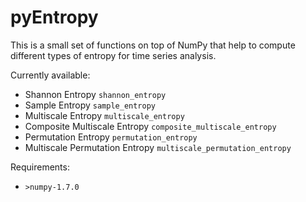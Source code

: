 # pyEntropy

This is a small set of functions on top of NumPy that help to compute different types of entropy for time series analysis.

Currently available:

+ Shannon Entropy ```shannon_entropy```
+ Sample Entropy ```sample_entropy```
+ Multiscale Entropy ```multiscale_entropy```
+ Composite Multiscale Entropy ```composite_multiscale_entropy```
+ Permutation Entropy ```permutation_entropy```
+ Multiscale Permutation Entropy ```multiscale_permutation_entropy```

Requirements:

+ ```>numpy-1.7.0```
